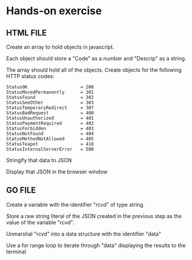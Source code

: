 <!-- markdownlint-disable -->

# Hands-on exercise

<h2>HTML FILE</h2>
Create an array to hold objects in javascript.

Each object should store a "Code" as a number and "Descrip" as a string.

The array should hold all of the objects. Create objects for the following HTTP status codes:

    StatusOK                    = 200
    StatusMovedPermanently      = 301
    StatusFound                 = 302
    StatusSeeOther              = 303
    StatusTemporaryRedirect     = 307
    StatusBadRequest            = 400
    StatusUnauthorized          = 401
    StatusPaymentRequired       = 402
    StatusForbidden             = 403
    StatusNotFound              = 404
    StatusMethodNotAllowed      = 405
    StatusTeapot                = 418
    StatusInternalServerError   = 500

Stringify that data to JSON

Display that JSON in the browser window

<h2>GO FILE</h2>

Create a variable with the identifier "rcvd" of type string.

Store a raw string literal of the JSON created in the previous step as the value of the variable "rcvd".

Unmarshal "rcvd" into a data structure with the identifier "data"

Use a for range loop to iterate through "data" displaying the results to the terminal
